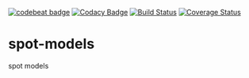[![codebeat badge](https://codebeat.co/badges/e593d4b5-1685-4546-980d-8397609476e7)](https://codebeat.co/projects/github-com-pinkgorilla-spot-models)
[![Codacy Badge](https://api.codacy.com/project/badge/Grade/9ad79391e76a44ed870c3d3dfc989081)](https://www.codacy.com/app/tris-setiawan/spot-models?utm_source=github.com&amp;utm_medium=referral&amp;utm_content=pinkgorilla/spot-models&amp;utm_campaign=Badge_Grade)
[![Build Status](https://travis-ci.org/pinkgorilla/spot-models.svg?branch=master)](https://travis-ci.org/pinkgorilla/spot-models)
[![Coverage Status](https://coveralls.io/repos/github/pinkgorilla/spot-models/badge.svg?branch=master)](https://coveralls.io/github/pinkgorilla/spot-models?branch=master)

# spot-models
spot models
